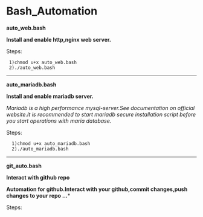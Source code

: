 # Bash_Automation


**auto_web.bash**

**Install and enable http,nginx web server.**


Steps:

     1)chmod u+x auto_web.bash 
     2)./auto_web.bash

_____________________________________________________________________________________________


**auto_mariadb.bash**

**Install and enable mariadb server.**

*Mariadb is a high performance mysql-server.See documentation on official website.It is recommended to start mariadb secure installation script
before you start operations with maria database.*

Steps:
     
      1)chmod u+x auto_mariadb.bash 
      2)./auto_mariadb.bash 
      
______________________________________________________________________________________________

**git_auto.bash**

**Interact with github repo**

**Automation for github.Interact with your github,commit changes,push changes to your repo ...***

Steps:

     







